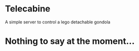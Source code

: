 # Telecabine
A simple server to control a lego detachable gondola

# Nothing to say at the moment...
